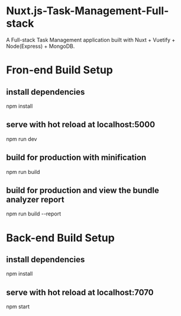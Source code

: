 # Nuxt.js-Task-Management-Full-stack

A Full-stack Task Management application built with Nuxt + Vuetify + Node(Express) + MongoDB.

# Fron-end Build Setup

## install dependencies
npm install

## serve with hot reload at localhost:5000
npm run dev

## build for production with minification
npm run build

## build for production and view the bundle analyzer report
npm run build --report

# Back-end Build Setup

## install dependencies
npm install

## serve with hot reload at localhost:7070
npm start
